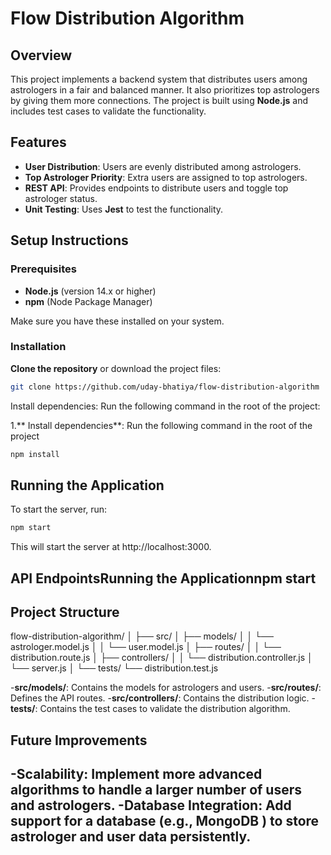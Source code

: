 # Flow Distribution Algorithm

## Overview

This project implements a backend system that distributes users among astrologers in a fair and balanced manner. It also prioritizes top astrologers by giving them more connections. The project is built using **Node.js** and includes test cases to validate the functionality.

## Features

- **User Distribution**: Users are evenly distributed among astrologers.
- **Top Astrologer Priority**: Extra users are assigned to top astrologers.
- **REST API**: Provides endpoints to distribute users and toggle top astrologer status.
- **Unit Testing**: Uses **Jest** to test the functionality.

## Setup Instructions

### Prerequisites

- **Node.js** (version 14.x or higher)
- **npm** (Node Package Manager)

Make sure you have these installed on your system.

### Installation

**Clone the repository** or download the project files:
   ```bash
   git clone https://github.com/uday-bhatiya/flow-distribution-algorithm
```

   Install dependencies: Run the following command in the root of the project:


1.** Install dependencies**: Run the following command in the root of the project 
 ```bash
npm install
```

## Running the Application

To start the server, run:
```bash
npm start
```
This will start the server at http://localhost:3000.

## API EndpointsRunning the Applicationnpm start

## Project Structure
flow-distribution-algorithm/
│
├── src/
│   ├── models/
│   │   └── astrologer.model.js
│   │   └── user.model.js
│   ├── routes/
│   │   └── distribution.route.js
│   ├── controllers/
│   │   └── distribution.controller.js
│   └── server.js
│
└── tests/
    └── distribution.test.js

-**src/models/**: Contains the models for astrologers and users.
-**src/routes/**: Defines the API routes.
-**src/controllers/**: Contains the distribution logic.
-**tests/**: Contains the test cases to validate the distribution algorithm.

## Future Improvements
-**Scalability**: Implement more advanced algorithms to handle a larger number of users and astrologers.
-**Database Integration**: Add support for a database (e.g., MongoDB ) to store astrologer and user data persistently.
-
